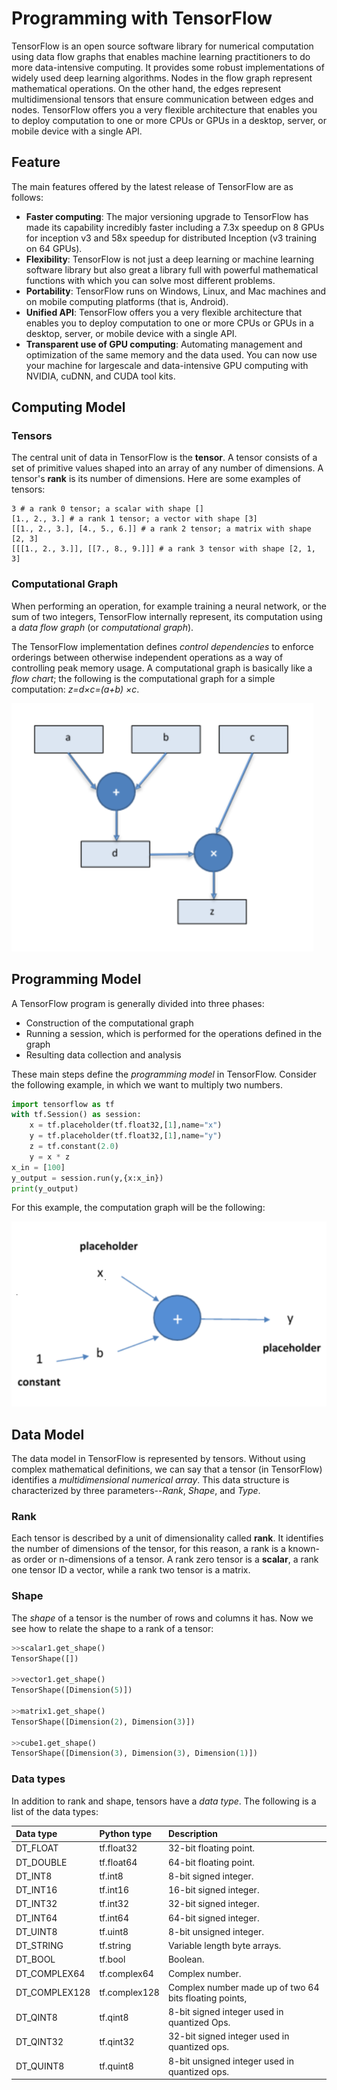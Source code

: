 # Programming with TensorFlow

TensorFlow is an open source software library for numerical computation using data flow graphs that enables machine learning practitioners to do more data-intensive computing. It provides some robust implementations of widely used deep learning algorithms. Nodes in the flow graph represent mathematical operations. On the other hand, the edges represent multidimensional tensors that ensure communication between edges and nodes. TensorFlow offers you a very flexible architecture that enables you to deploy computation to one or more CPUs or GPUs in a desktop, server, or mobile device with a single API.

 ## Feature

The main features offered by the latest release of TensorFlow are as follows: 

- **Faster computing**: The major versioning upgrade to TensorFlow has made its capability incredibly faster including a 7.3x speedup on 8 GPUs for inception v3 and 58x speedup for distributed Inception (v3 training on 64 GPUs).
- **Flexibility**: TensorFlow is not just a deep learning or machine learning software library but also great a library full with powerful mathematical functions with which you can solve most different problems. 
- **Portability**: TensorFlow runs on Windows, Linux, and Mac machines and on mobile computing platforms (that is, Android).
- **Unified API**: TensorFlow offers you a very flexible architecture that enables you to deploy computation to one or more CPUs or GPUs in a desktop, server, or mobile device with a single API. 
- **Transparent use of GPU computing**: Automating management and optimization of the same memory and the data used. You can now use your machine for largescale and data-intensive GPU computing with NVIDIA, cuDNN, and CUDA tool kits.

## Computing Model

### Tensors

The central unit of data in TensorFlow is the **tensor**. A tensor consists of a set of primitive values shaped into an array of any number of dimensions. A tensor's **rank** is its number of dimensions. Here are some examples of tensors:

```
3 # a rank 0 tensor; a scalar with shape []
[1., 2., 3.] # a rank 1 tensor; a vector with shape [3]
[[1., 2., 3.], [4., 5., 6.]] # a rank 2 tensor; a matrix with shape [2, 3]
[[[1., 2., 3.]], [[7., 8., 9.]]] # a rank 3 tensor with shape [2, 1, 3]
```

### Computational Graph

When performing an operation, for example training a neural network, or the sum of two integers, TensorFlow internally represent, its computation using a *data flow graph* (or *computational graph*). 

The TensorFlow implementation defines *control dependencies* to enforce orderings between otherwise independent operations as a way of controlling peak memory usage. A computational graph is basically like a *flow chart*; the following is the computational graph for a simple computation: *z=d×c=(a+b) ×c*. 

![image](image/graph.png)

## Programming Model

A TensorFlow program is generally divided into three phases: 

- Construction of the computational graph
- Running a session, which is performed for the operations defined in the graph
- Resulting data collection and analysis

These main steps define the *programming model* in TensorFlow.
Consider the following example, in which we want to multiply two numbers. 

```python
import tensorflow as tf
with tf.Session() as session:
	x = tf.placeholder(tf.float32,[1],name="x")
	y = tf.placeholder(tf.float32,[1],name="y")
	z = tf.constant(2.0)
	y = x * z
x_in = [100]
y_output = session.run(y,{x:x_in})
print(y_output)
```

For this example, the computation graph will be the following:

![image](image/constructed.png)

## Data Model

The data model in TensorFlow is represented by tensors. Without using complex mathematical definitions, we can say that a tensor (in TensorFlow) identifies a *multidimensional numerical array*. This data structure is characterized by three parameters--*Rank*, *Shape*, and *Type*. 

### Rank

Each tensor is described by a unit of dimensionality called **rank**. It identifies the number of dimensions of the tensor, for this reason, a rank is a known-as order or n-dimensions of a tensor. A rank zero tensor is a **scalar**, a rank one tensor ID a vector, while a rank two tensor is a matrix. 

### Shape

The *shape* of a tensor is the number of rows and columns it has. Now we see how to relate the shape to a rank of a tensor: 

```python
>>scalar1.get_shape()
TensorShape([])

>>vector1.get_shape()
TensorShape([Dimension(5)])

>>matrix1.get_shape()
TensorShape([Dimension(2), Dimension(3)])

>>cube1.get_shape()
TensorShape([Dimension(3), Dimension(3), Dimension(1)])
```

### Data types

In addition to rank and shape, tensors have a *data type*. The following is a list of the data types: 

| Data type     | Python type   | Description                              |
| :------------ | :------------ | :--------------------------------------- |
| DT_FLOAT      | tf.float32    | 32-bit floating point.                   |
| DT_DOUBLE     | tf.float64    | 64-bit floating point.                   |
| DT_INT8       | tf.int8       | 8-bit signed integer.                    |
| DT_INT16      | tf.int16      | 16-bit signed integer.                   |
| DT_INT32      | tf.int32      | 32-bit signed integer.                   |
| DT_INT64      | tf.int64      | 64-bit signed integer.                   |
| DT_UINT8      | tf.uint8      | 8-bit unsigned integer.                  |
| DT_STRING     | tf.string     | Variable length byte arrays.             |
| DT_BOOL       | tf.bool       | Boolean.                                 |
| DT_COMPLEX64  | tf.complex64  | Complex number.                          |
| DT_COMPLEX128 | tf.complex128 | Complex number made up of two 64 bits floating points, |
| DT_QINT8      | tf.qint8      | 8-bit signed integer used in quantized Ops. |
| DT_QINT32     | tf.qint32     | 32-bit signed integer used in quantized ops. |
| DT_QUINT8     | tf.quint8     | 8-bit unsigned integer used in quantized ops. |

